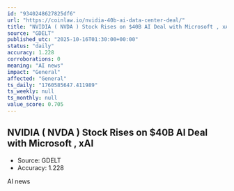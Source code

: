 ```yaml
---
id: "9340248627825df6"
url: "https://coinlaw.io/nvidia-40b-ai-data-center-deal/"
title: "NVIDIA ( NVDA ) Stock Rises on $40B AI Deal with Microsoft , xAI"
source: "GDELT"
published_utc: "2025-10-16T01:30:00+00:00"
status: "daily"
accuracy: 1.228
corroborations: 0
meaning: "AI news"
impact: "General"
affected: "General"
ts_daily: "1760585647.411989"
ts_weekly: null
ts_monthly: null
value_score: 0.705
---
```

## NVIDIA ( NVDA ) Stock Rises on $40B AI Deal with Microsoft , xAI

- Source: GDELT
- Accuracy: 1.228

AI news
